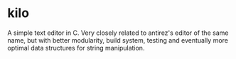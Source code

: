 # kilo

A simple text editor in C. 
Very closely related to antirez's editor of the same name, but with better modularity, build system, testing and eventually more optimal 
data structures for string manipulation. 
